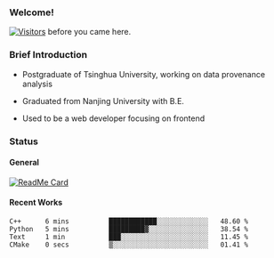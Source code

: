 ### Welcome!

[![Visitors](https://visitor-badge.laobi.icu/badge?page_id=HermitSun.HermitSun)]() before you came here.

### Brief Introduction

- Postgraduate of Tsinghua University, working on data provenance analysis

- Graduated from Nanjing University with B.E.

- Used to be a web developer focusing on frontend

### Status

#### General

[![ReadMe Card](https://github-readme-stats.hermitsun.vercel.app/api?username=HermitSun&count_private=true&show_icons=true)]()

#### Recent Works

<!--START_SECTION:waka-->

```text
C++      6 mins          ████████████░░░░░░░░░░░░░   48.60 %
Python   5 mins          █████████▓░░░░░░░░░░░░░░░   38.54 %
Text     1 min           ███░░░░░░░░░░░░░░░░░░░░░░   11.45 %
CMake    0 secs          ▒░░░░░░░░░░░░░░░░░░░░░░░░   01.41 %
```

<!--END_SECTION:waka-->

